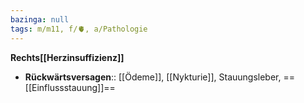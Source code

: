 ```yaml
---
bazinga: null
tags: m/m11, f/🫀, a/Pathologie
---
```

**Rechts[[Herzinsuffizienz]]**
- **Rückwärtsversagen**:: [[Ödeme]], [[Nykturie]], Stauungsleber, ==[[Einflussstauung]]==
